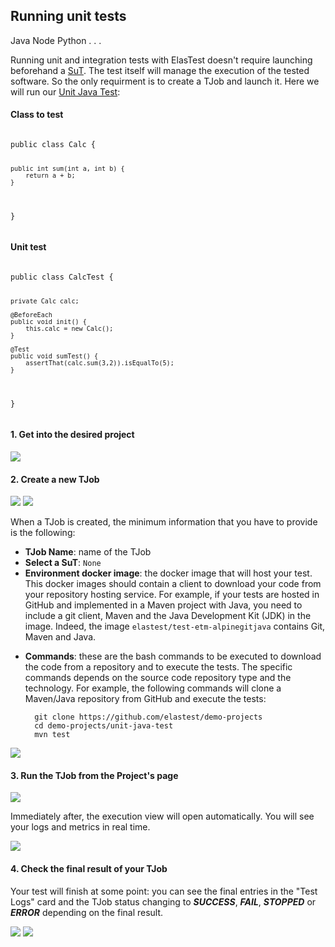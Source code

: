 <div class="range range-xs-left">
<div class="cell-xs-10 cell-lg-6 text-md-left inset-md-right-80 cell-lg-push-1 offset-top-50 offset-lg-top-0">
<h2 id="content" class="h1">Running unit tests</h2>
<div class="offset-top-30 offset-md-top-30">
</div>
</div>
</div>

<div class="badges-menu">
    <span class="badge badge-default my-badge selected">Java</span>
    <span class="badge badge-default my-badge my-badge-disabled">Node</span>
    <span class="badge badge-default my-badge my-badge-disabled">Python</span>
    <span class="badge badge-default my-badge my-badge-disabled">. . .</span>
</div>

Running unit and integration tests with ElasTest doesn't require launching beforehand a [SuT](/fundamentals/core-concepts/). The test itself will manage the execution of the tested software. So the only requirment is to create a TJob and launch it. Here we will run our [Unit Java Test](https://github.com/elastest/demo-projects/tree/master/unit-java-test):

<div class="row">
<div class="col-md-6">
<h4>Class to test</h4>
<pre>
<code class="java">
public class Calc {

    public int sum(int a, int b) {
        return a + b;
    }

}
</code>
</pre>

</div>
<div class="col-md-6">
<h4>Unit test</h4>
<pre>
<code class="java">
public class CalcTest {

    private Calc calc;

    @BeforeEach
    public void init() {
        this.calc = new Calc();
    }

    @Test
    public void sumTest() {
        assertThat(calc.sum(3,2)).isEqualTo(5);
    }

}
</code>
</pre>
</div>
</div>

<h4 class="holder-subtitle link-top">1. Get into the desired project</h4>

<div class="docs-gallery inline-block">
    <a data-fancybox="gallery-1" href="/docs/testing/images/unit_test_1.png"><img class="img-responsive img-wellcome" src="/docs/testing/images/unit_test_1.png"/></a>
</div>

<h4 class="holder-subtitle link-top">2. Create a new TJob</h4>

<div class="docs-gallery inline-block">
    <a data-fancybox="gallery-1" href="/docs/testing/images/unit_test_2.png"><img class="img-responsive img-wellcome" src="/docs/testing/images/unit_test_2.png"/></a>
    <a data-fancybox="gallery-1" href="/docs/testing/images/unit_test_3.png"><img class="img-responsive img-wellcome" src="/docs/testing/images/unit_test_3.png"/></a>
</div>

When a TJob is created, the minimum information that you have to provide is the following:

- **TJob Name**: name of the TJob
- **Select a SuT**: `None`
- **Environment docker image**: the docker image that will host your test. This docker images should contain a client to download your code from your repository hosting service. For example, if your tests are hosted in GitHub and implemented in a Maven project with Java, you need to include a git client, Maven and the Java Development Kit (JDK) in the image. Indeed, the image `elastest/test-etm-alpinegitjava` contains Git, Maven and Java.
<!-- Modify when all images are available for testing with different hostsing services and technologies: Java, Maven, Pyhton, Ruby, Node... -->
- **Commands**: these are the bash commands to be executed to download the code from a repository and to execute the tests. The specific commands depends on the source code repository type and the technology. For example, the following commands will clone a Maven/Java repository from GitHub and execute the tests:

        git clone https://github.com/elastest/demo-projects
        cd demo-projects/unit-java-test
        mvn test


<div class="docs-gallery inline-block">
    <a data-fancybox="gallery-1" href="/docs/testing/images/unit_test_4.png"><img class="img-responsive img-wellcome" src="/docs/testing/images/unit_test_4.png"/></a>
</div>

<h4 class="holder-subtitle link-top">3. Run the TJob from the Project's page</h4>

<div class="docs-gallery inline-block">
    <a data-fancybox="gallery-1" href="/docs/testing/images/unit_test_5.png"><img class="img-responsive img-wellcome" src="/docs/testing/images/unit_test_5.png"/></a>
</div>

Immediately after, the execution view will open automatically. You will see your logs and metrics in real time.

<div class="docs-gallery inline-block">
    <a data-fancybox="gallery-1" href="/docs/testing/images/unit_test_6.png"><img class="img-responsive img-wellcome" src="/docs/testing/images/unit_test_6.png"/></a>
</div>

<h4 class="holder-subtitle link-top">4. Check the final result of your TJob</h4>

Your test will finish at some point: you can see the final entries in the "Test Logs" card and the TJob status changing to ***SUCCESS***, ***FAIL***, ***STOPPED*** or ***ERROR*** depending on the final result.

<div class="docs-gallery inline-block">
    <a data-fancybox="gallery-1" href="/docs/testing/images/unit_test_7.png"><img class="img-responsive img-wellcome" src="/docs/testing/images/unit_test_7.png"/></a>
    <a data-fancybox="gallery-1" href="/docs/testing/images/unit_test_8.png"><img class="img-responsive img-wellcome" src="/docs/testing/images/unit_test_8.png"/></a>
</div>

<script src="//code.jquery.com/jquery-3.2.1.min.js"></script>
<link rel="stylesheet" href="https://cdnjs.cloudflare.com/ajax/libs/fancybox/3.2.5/jquery.fancybox.min.css" />
<script src="https://cdnjs.cloudflare.com/ajax/libs/fancybox/3.2.5/jquery.fancybox.min.js"></script>

<script>
var galleries = $('div.docs-gallery');
for (var i = 1; i <= galleries.length; i++) {
    $().fancybox({
    selector : '[data-fancybox="gallery-' + i + '"]',
    infobar : true,
    arrows : false,
    loop: false,
    protect: true,
    transitionEffect: 'slide',
    buttons : [
        'close'
    ],
    clickOutside : 'close',
    clickSlide   : 'close',
  });
}
</script>